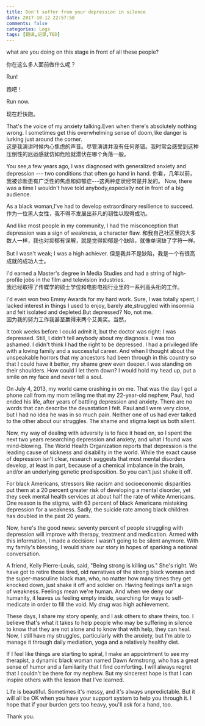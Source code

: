 ```yaml
---
title: Don't suffer from your depression in silence
date: 2017-10-12 22:57:58
comments: false
categories: Logs
tags: [翻译,记录,TED]
---
```

what are you doing on this stage in front of all these people?  

你在这么多人面前做什么呢？  

Run!  

跑吧！  

Run now.  

现在赶快跑。  

That's the voice of my anxiety talking.Even when there's absolutely nothing wrong. I sometimes get this overwhelming sense of doom,like danger is lurking just around the corner.  
这是我演讲时候内心焦虑的声音。尽管演讲并没有任何差错。我时常会感受到这种压倒性的厄运感就仿如危险就潜伏在哪个角落一般。  

You see,a few years ago, I was diagnosed with generalized anxiety and depression --- two conditions that often go hand in hand. 
你看，几年以前，我被诊断患有广泛性的焦虑和抑郁症---这两种症状经常是并发的。
Now, there was a time I wouldn't have told anybody,especially not in front of a big audience.

As a black woman,I've had to develop extraordinary resilience to succeed. 
作为一位黑人女性，我不得不发展出非凡的韧性以取得成功。

And like most people in my community, I had the misconception that depression was a sign of weakness, a character flaw. 
和我自己社区里的大多数人一样，我也对抑郁有误解，就是觉得抑郁是个缺陷，就像单词缺了字符一样。  

But I wasn't weak; I was a high achiever. 
但是我并不是缺陷，我是一个有很高成就的成功人士。  

I'd earned a Master's degree in Media Studies and had a string of high-profile jobs in the film and television industries.   
我已经取得了传媒学的硕士学位和电影电视行业里的一系列高头衔的工作。  

I'd even won two Emmy Awards for my hard work. Sure, I was totally spent, I lacked interest in things I used to enjoy, barely ate,struggled with insomnia and felt isolated and depleted.But depressed? No, not me.  
因为我的努力工作我甚至赢得来两个艾美奖。当然，


It took weeks before I could admit it, but the doctor was right: I was depressed. Still, I didn't tell anybody about my diagnosis. I was too ashamed. I didn't think I had the right to be depressed. I had a privileged life with a loving family and a successful career. And when I thought about the unspeakable horrors that my ancestors had been through in this country so that I could have it better, my shame grew even deeper. I was standing on their shoulders. How could I let them down? I would hold my head up, put a smile on my face and never tell a soul.  

On July 4, 2013, my world came crashing in on me. That was the day I got a phone call from my mom telling me that my 22-year-old nephew, Paul, had ended his life, after years of battling depression and anxiety. There are no words that can describe the devastation I felt. Paul and I were very close, but I had no idea he was in so much pain. Neither one of us had ever talked to the other about our struggles. The shame and stigma kept us both silent.  

Now, my way of dealing with adversity is to face it head on, so I spent the next two years researching depression and anxiety, and what I found was mind-blowing. The World Health Organization reports that depression is the leading cause of sickness and disability in the world. While the exact cause of depression isn't clear, research suggests that most mental disorders develop, at least in part, because of a chemical imbalance in the brain, and/or an underlying genetic predisposition. So you can't just shake it off.  

For black Americans, stressors like racism and socioeconomic disparities put them at a 20 percent greater risk of developing a mental disorder, yet they seek mental health services at about half the rate of white Americans. One reason is the stigma, with 63 percent of black Americans mistaking depression for a weakness. Sadly, the suicide rate among black children has doubled in the past 20 years.  

Now, here's the good news: seventy percent of people struggling with depression will improve with therapy, treatment and medication. Armed with this information, I made a decision: I wasn't going to be silent anymore. With my family's blessing, I would share our story in hopes of sparking a national conversation.  

A friend, Kelly Pierre-Louis, said, "Being strong is killing us." She's right. We have got to retire those tired, old narratives of the strong black woman and the super-masculine black man, who, no matter how many times they get knocked down, just shake it off and soldier on. Having feelings isn't a sign of weakness. Feelings mean we're human. And when we deny our humanity, it leaves us feeling empty inside, searching for ways to self-medicate in order to fill the void. My drug was high achievement.  

These days, I share my story openly, and I ask others to share theirs, too. I believe that's what it takes to help people who may be suffering in silence to know that they are not alone and to know that with help, they can heal. Now, I still have my struggles, particularly with the anxiety, but I'm able to manage it through daily mediation, yoga and a relatively healthy diet.


If I feel like things are starting to spiral, I make an appointment to see my therapist, a dynamic black woman named Dawn Armstrong, who has a great sense of humor and a familiarity that I find comforting. I will always regret that I couldn't be there for my nephew. But my sincerest hope is that I can inspire others with the lesson that I've learned.  

Life is beautiful. Sometimes it's messy, and it's always unpredictable. But it will all be OK when you have your support system to help you through it. I hope that if your burden gets too heavy, you'll ask for a hand, too.  

Thank you.